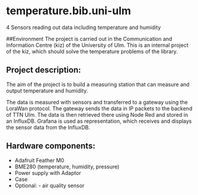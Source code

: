 # temperature.bib.uni-ulm
4 Sensors reading out data including temperature and humidity

##Environment
The project is carried out in the Communication and Information Centre (kiz) of the University of Ulm. This is an internal project of the kiz, which should solve the temperature problems of the library.

## Project description:
The aim of the project is to build a measuring station that can measure and output temperature and humidity.

The data is measured with sensors and transferred to a gateway using the LoraWan protocol. The gateway sends the data in IP packets to the backend of TTN Ulm.
The data is then retrieved there using Node Red and stored in an InfluxDB. 
Grafana is used as representation, which receives and displays the sensor data from the InfluxDB.

## Hardware components:
- Adafruit Feather M0
- BME280 (temperature, humidity, pressure)
- Power supply with Adaptor
- Case
- Optional:
      - air quality sensor
